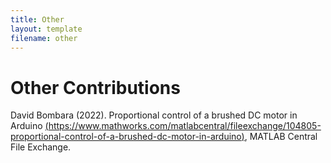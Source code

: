 ```yaml
---
title: Other    
layout: template
filename: other
---
```

# Other Contributions

David Bombara (2022). Proportional control of a brushed DC motor in Arduino [(https://www.mathworks.com/matlabcentral/fileexchange/104805-proportional-control-of-a-brushed-dc-motor-in-arduino)](https://www.mathworks.com/matlabcentral/fileexchange/104805-proportional-control-of-a-brushed-dc-motor-in-arduino), MATLAB Central File Exchange.